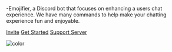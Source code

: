 -Emojifier, a Discord bot that focuses on enhancing a users chat experience. We have many commands to help make your chatting experience fun and enjoyable.



[Invite](https://discordapp.com/oauth2/authorize?client_id=673994042450903089&scope=bot&permissions=347200)
[Get Started](getting-started.md)
[Support Server](https://discord.gg/MTwj6wG)

<!-- background color -->

![color](#7289da)
